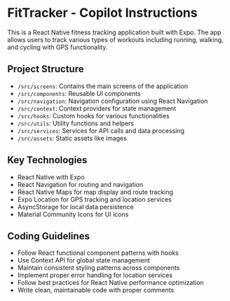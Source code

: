 <!-- Use this file to provide workspace-specific custom instructions to Copilot. For more details, visit https://code.visualstudio.com/docs/copilot/copilot-customization#_use-a-githubcopilotinstructionsmd-file -->

# FitTracker - Copilot Instructions

This is a React Native fitness tracking application built with Expo. The app allows users to track various types of workouts including running, walking, and cycling with GPS functionality.

## Project Structure

- `/src/screens`: Contains the main screens of the application
- `/src/components`: Reusable UI components
- `/src/navigation`: Navigation configuration using React Navigation
- `/src/context`: Context providers for state management
- `/src/hooks`: Custom hooks for various functionalities
- `/src/utils`: Utility functions and helpers
- `/src/services`: Services for API calls and data processing
- `/src/assets`: Static assets like images

## Key Technologies

- React Native with Expo
- React Navigation for routing and navigation
- React Native Maps for map display and route tracking
- Expo Location for GPS tracking and location services
- AsyncStorage for local data persistence
- Material Community Icons for UI icons

## Coding Guidelines

- Follow React functional component patterns with hooks
- Use Context API for global state management
- Maintain consistent styling patterns across components
- Implement proper error handling for location services
- Follow best practices for React Native performance optimization
- Write clean, maintainable code with proper comments
